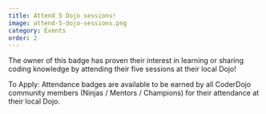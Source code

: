 ```yaml
---
title: Attend 5 Dojo sessions!
image: attend-5-dojo-sessions.png
category: Events
order: 2
---
```


The owner of this badge has proven their interest in learning or sharing coding knowledge by attending their five sessions at their local Dojo!

To Apply: Attendance badges are available to be earned by all CoderDojo community members (Ninjas / Mentors / Champions) for their attendance at their local Dojo.